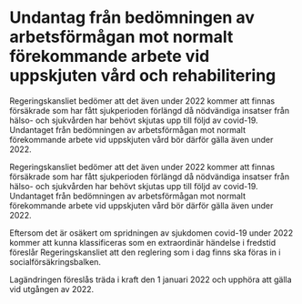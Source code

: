 # Undantag från bedömningen av arbetsförmågan mot normalt förekommande arbete vid uppskjuten vård och rehabilitering

Regeringskansliet bedömer att det även under 2022 kommer att finnas försäkrade som har fått sjukperioden förlängd då nödvändiga insatser från hälso- och sjukvården har behövt skjutas upp till följd av covid-19. Undantaget från bedömningen av arbetsförmågan mot normalt förekommande arbete vid uppskjuten vård bör därför gälla även under 2022.

Regeringskansliet bedömer att det även under 2022 kommer att finnas försäkrade som har fått sjukperioden förlängd då nödvändiga insatser från hälso- och sjukvården har behövt skjutas upp till följd av covid-19. Undantaget från bedömningen av arbetsförmågan mot normalt förekommande arbete vid uppskjuten vård bör därför gälla även under 2022.

Eftersom det är osäkert om spridningen av sjukdomen covid-19 under 2022 kommer att kunna klassificeras som en extraordinär händelse i fredstid föreslår Regeringskansliet att den reglering som i dag finns ska föras in i socialförsäkringsbalken.

Lagändringen föreslås träda i kraft den 1 januari 2022 och upphöra att gälla vid utgången av 2022.
